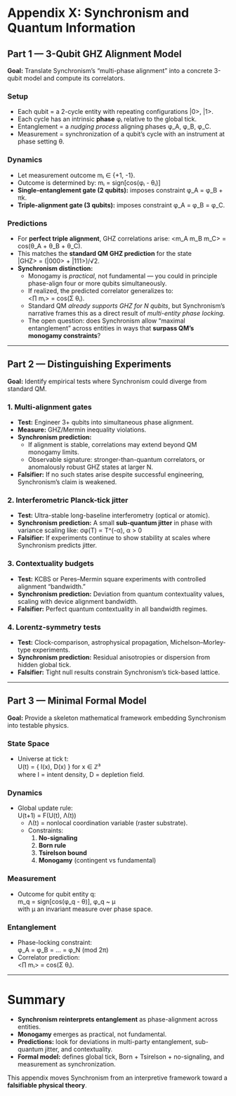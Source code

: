 # Appendix X: Synchronism and Quantum Information

## Part 1 — 3-Qubit GHZ Alignment Model

**Goal:** Translate Synchronism’s “multi-phase alignment” into a concrete 3-qubit model and compute its correlators.

### Setup
- Each qubit = a 2-cycle entity with repeating configurations |0>, |1>.  
- Each cycle has an intrinsic **phase** φᵢ relative to the global tick.  
- Entanglement = a *nudging process* aligning phases φ_A, φ_B, φ_C.  
- Measurement = synchronization of a qubit’s cycle with an instrument at phase setting θ.

### Dynamics
- Let measurement outcome mᵢ ∈ {+1, -1}.  
- Outcome is determined by:
  mᵢ = sign[cos(φᵢ - θᵢ)]
- **Single-entanglement gate (2 qubits):** imposes constraint φ_A = φ_B + πk.  
- **Triple-alignment gate (3 qubits):** imposes constraint φ_A = φ_B = φ_C.

### Predictions
- For **perfect triple alignment**, GHZ correlations arise:
  <m_A m_B m_C> = cos(θ_A + θ_B + θ_C).
- This matches the **standard QM GHZ prediction** for the state  
  |GHZ> = (|000> + |111>)/√2.
- **Synchronism distinction:**  
  - Monogamy is *practical*, not fundamental — you could in principle phase-align four or more qubits simultaneously.  
  - If realized, the predicted correlator generalizes to:  
    <∏ mᵢ> = cos(Σ θᵢ).
  - Standard QM *already supports GHZ for N qubits*, but Synchronism’s narrative frames this as a direct result of *multi-entity phase locking*.  
  - The open question: does Synchronism allow “maximal entanglement” across entities in ways that **surpass QM’s monogamy constraints**?

---

## Part 2 — Distinguishing Experiments

**Goal:** Identify empirical tests where Synchronism could diverge from standard QM.

### 1. Multi-alignment gates
- **Test:** Engineer 3+ qubits into simultaneous phase alignment.  
- **Measure:** GHZ/Mermin inequality violations.  
- **Synchronism prediction:**  
  - If alignment is stable, correlations may extend beyond QM monogamy limits.  
  - Observable signature: stronger-than-quantum correlators, or anomalously robust GHZ states at larger N.  
- **Falsifier:** If no such states arise despite successful engineering, Synchronism’s claim is weakened.

### 2. Interferometric Planck-tick jitter
- **Test:** Ultra-stable long-baseline interferometry (optical or atomic).  
- **Synchronism prediction:** A small **sub-quantum jitter** in phase with variance scaling like:
  σφ(T) ∝ T^(-α), α > 0
- **Falsifier:** If experiments continue to show stability at scales where Synchronism predicts jitter.

### 3. Contextuality budgets
- **Test:** KCBS or Peres–Mermin square experiments with controlled alignment “bandwidth.”  
- **Synchronism prediction:** Deviation from quantum contextuality values, scaling with device alignment bandwidth.  
- **Falsifier:** Perfect quantum contextuality in all bandwidth regimes.

### 4. Lorentz-symmetry tests
- **Test:** Clock-comparison, astrophysical propagation, Michelson–Morley-type experiments.  
- **Synchronism prediction:** Residual anisotropies or dispersion from hidden global tick.  
- **Falsifier:** Tight null results constrain Synchronism’s tick-based lattice.

---

## Part 3 — Minimal Formal Model

**Goal:** Provide a skeleton mathematical framework embedding Synchronism into testable physics.

### State Space
- Universe at tick t:  
  U(t) = { I(x), D(x) } for x ∈ ℤ³  
  where I = intent density, D = depletion field.

### Dynamics
- Global update rule:  
  U(t+1) = F(U(t), Λ(t))  
  - Λ(t) = nonlocal coordination variable (raster substrate).  
  - Constraints:  
    1. **No-signaling**  
    2. **Born rule**  
    3. **Tsirelson bound**  
    4. **Monogamy** (contingent vs fundamental)

### Measurement
- Outcome for qubit entity q:  
  m_q = sign[cos(φ_q - θ)], φ_q ~ μ  
  with μ an invariant measure over phase space.

### Entanglement
- Phase-locking constraint:  
  φ_A = φ_B = ... = φ_N (mod 2π)  
- Correlator prediction:  
  <∏ mᵢ> = cos(Σ θᵢ).

---

# Summary

- **Synchronism reinterprets entanglement** as phase-alignment across entities.  
- **Monogamy** emerges as practical, not fundamental.  
- **Predictions:** look for deviations in multi-party entanglement, sub-quantum jitter, and contextuality.  
- **Formal model:** defines global tick, Born + Tsirelson + no-signaling, and measurement as synchronization.  

This appendix moves Synchronism from an interpretive framework toward a **falsifiable physical theory**.
